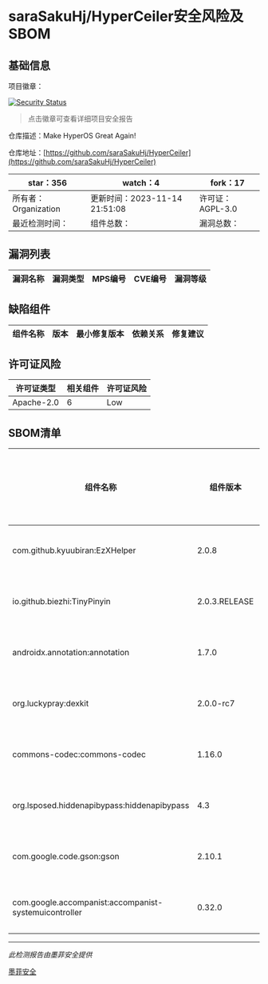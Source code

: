 # saraSakuHj/HyperCeiler安全风险及SBOM

## 基础信息

项目徽章：

[![Security Status](https://www.murphysec.com/platform3/v31/badge/1724489681045250048.svg)](https://www.murphysec.com/console/report/1720142056451952640/1724489681045250048)

> 点击徽章可查看详细项目安全报告

仓库描述：Make HyperOS Great Again!

仓库地址：[https://github.com/saraSakuHj/HyperCeiler](https://github.com/saraSakuHj/HyperCeiler)

| star：356 | watch：4 | fork：17 |
| ----------- | -------------- | ------------ |
| 所有者：Organization | 更新时间：2023-11-14 21:51:08 | 许可证：AGPL-3.0 |
| 最近检测时间： | 组件总数： | 漏洞总数： |




## 漏洞列表

| 漏洞名称 | 漏洞类型 | MPS编号 | CVE编号 | 漏洞等级 |
| ------- | ------ | ------- | ------ | ----- |





## 缺陷组件

| 组件名称 | 版本 | 最小修复版本 | 依赖关系 | 修复建议 |
| -------- | ---- | ------------ | -------- | -------- |





## 许可证风险

| 许可证类型 | 相关组件 | 许可证风险 |
| ---------- | -------- | ---------- |
|Apache-2.0|6|Low|




## SBOM清单

| 组件名称 | 组件版本 | 是否直接依赖 | 仓库 |
| -------- | -------- | ------------ | ---- |
|com.github.kyuubiran:EzXHelper|2.0.8|直接依赖|maven|
|io.github.biezhi:TinyPinyin|2.0.3.RELEASE|直接依赖|maven|
|androidx.annotation:annotation|1.7.0|直接依赖|maven|
|org.luckypray:dexkit|2.0.0-rc7|直接依赖|maven|
|commons-codec:commons-codec|1.16.0|直接依赖|maven|
|org.lsposed.hiddenapibypass:hiddenapibypass|4.3|直接依赖|maven|
|com.google.code.gson:gson|2.10.1|直接依赖|maven|
|com.google.accompanist:accompanist-systemuicontroller|0.32.0|直接依赖|maven|


------

*此检测报告由墨菲安全提供*

[墨菲安全](www.murphysec.com)